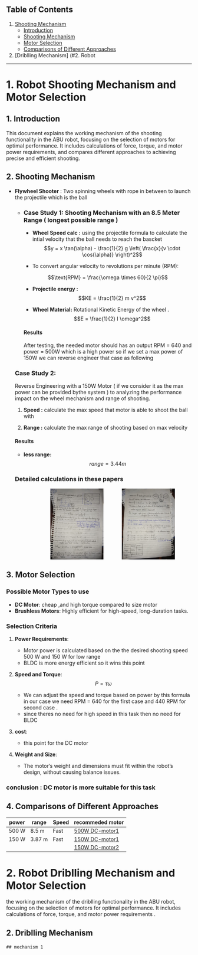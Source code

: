 ## Table of Contents
1. [Shooting Mechanism](#1-robot-shooting-mechanism-and-motor-selection)
    - [Introduction](#1-introduction)
    - [Shooting Mechanism](#2-shooting-mechanism)
    - [Motor Selection](#3-motor-selection)
    - [Comparisons of Different Approaches](#4-comparisons-of-different-approaches)
2. [Driblling Mechanism] (#2. Robot      


---

# 1. Robot Shooting Mechanism and Motor Selection

## 1. Introduction

This document explains the working mechanism of the shooting functionality in the ABU robot, focusing on the selection of motors for optimal performance. It includes calculations of force, torque, and motor power requirements, and compares different approaches to achieving precise and efficient shooting.

## 2. Shooting Mechanism

   - **Flywheel Shooter** :  Two spinning wheels with rope in between to launch the projectile which is the ball

        - ### Case Study 1: Shooting Mechanism with an 8.5 Meter Range ( longest possible range )

            - **Wheel Speed calc :** using the projectile formula to calculate the intial velocity that the ball needs to reach the bascket
            $$y = x \tan(\alpha) - \frac{1}{2} g \left( \frac{x}{v \cdot \cos(\alpha)} \right)^2$$

            - To convert angular velocity to revolutions per minute (RPM):

            $$\text{RPM} = \frac{\omega \times 60}{2 \pi}$$

            - **Projectile energy :** 
            $$KE = \frac{1}{2} m v^2$$

            - **Wheel Material:** Rotational Kinetic Energy of the wheel .
                    $$E = \frac{1}{2} I \omega^2$$

            #### Results

            After testing, the needed motor should has an output RPM = 640 and power = 500W which is a high power so if we set a max power of 150W we can reverse engineer that case as following


        ### Case Study 2: 
        Reverse Engineering with a 150W Motor ( if we consider it as the max power can be provided bythe system ) to analyzing the performance impact on the wheel mechanism and range of shooting.

        1. **Speed :** calculate the max speed that motor is able to shoot the ball with 

        2. **Range :** calculate the max range of shooting based on max velocity


        #### Results
        - **less range:** 
        $$range = 3.44 m$$


        ### Detailed calculations in these papers
        <div style="display: flex;">
            <img src="WhatsApp Image 2024-09-11 at 05.27.52_f7fdb899-1.jpg" style="width: 30%; height: auto; margin-right:50px; margin-left:20%;">
            <img src="WhatsApp Image 2024-09-11 at 05.28.06_f2e717c4.jpg" style="width: 30%; height: auto;">
        </div>

## 3. Motor Selection

### Possible Motor Types to use 
- **DC Motor**: cheap ,and high torque compared to size motor
- **Brushless Motors**: Highly efficient for high-speed, long-duration tasks.


### Selection Criteria
1. **Power Requirements**:
   - Motor power is calculated based on the the desired shooting speed 500 W and 150 W for low range
   - BLDC is more energy efficient so it wins this point

2. **Speed and Torque**:
    $$P = \tau \omega$$
    - We can adjust the speed and torque based on power by this formula in our case we need RPM = 640 for the first case and 440 RPM for second case .
    - since theres no need for high speed in this task then no need for BLDC


3. **cost**:
    - this point for the DC motor

4. **Weight and Size**:
   - The motor’s weight and dimensions must fit within the robot’s design, without causing balance issues.

### conclusion : DC motor is more suitable for this task 


## 4. Comparisons of Different Approaches


| power       | range    | Speed  |recommeded motor   |
|-------------|----------|--------|-------------------|
| 500 W       | 8.5 m    | Fast   | [500W DC-motor1]( https://www.ebay.com/itm/134043091709?chn=ps&var=433488060086&_trkparms=ispr%3D1&amdata=enc%3A1gYBR_8KkQv6R-8qDjRVb5g44&norover=1&mkevt=1&mkrid=711-167653-786486-8&mkcid=2&itemid=433488060086_134043091709&targetid=325425753764&device=c&mktype=pla&googleloc=9112344&poi=&campaignid=20784063734&mkgroupid=158211146320&rlsatarget=pla-325425753764&abcId=&merchantid=101696517&gad_source=1&gclid=CjwKCAjw3P-2BhAEEiwA3yPhwCujOd31pH74_cCd1j18fxLIUe8kLhMUDDMMaiR_9kcwKhEkcJzhIRoCBzsQAvD_BwE ) | 
| 150 W       | 3.87 m   | Fast   | [150W DC-motor1](https://www.ebay.com/itm/126537966517?chn=ps&_trkparms=ispr%3D1&amdata=enc%3A1Uvq5_iUuS6u5cfC59VoLNA38&norover=1&mkevt=1&mkrid=711-167653-786486-8&mkcid=2&itemid=126537966517&targetid=325425753764&device=c&mktype=pla&googleloc=9112344&poi=&campaignid=20784063734&mkgroupid=158211146320&rlsatarget=pla-325425753764&abcId=&merchantid=101695362&gad_source=1&gclid=CjwKCAjw3P-2BhAEEiwA3yPhwNmFAmhhyG91O_4upMU8QU9JQIsDPmN14HmfBsZ8Q7St1lAtIV_isBoCAlkQAvD_BwE)
||||[150W DC-motor2](https://www.brushless.com/12v-150w-brushless-dc-motor)  | 




# 2. Robot Driblling Mechanism and Motor Selection


  the working mechanism of the driblling functionality in the ABU robot, focusing on the selection of motors for optimal performance. It includes calculations of force, torque, and motor power requirements .

  ## 2. Driblling Mechanism
    ## mechanism 1
    
    

  


